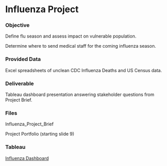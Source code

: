 # Influenza Project

### Objective
Define flu season and assess impact on vulnerable population. 

Determine where to send medical staff for the coming influenza season.

### Provided Data
Excel spreadsheets of unclean CDC Influenza Deaths and US Census data.

### Deliverable
Tableau dashboard presentation answering stakeholder questions from Project Brief.

### Files
Influenza_Project_Brief

Project Portfolio (starting slide 9)

### Tableau
[Influenza Dashboard](https://public.tableau.com/app/profile/courtney.shatley/viz/DataImmersionProject/Task2_9DataImmersion)
